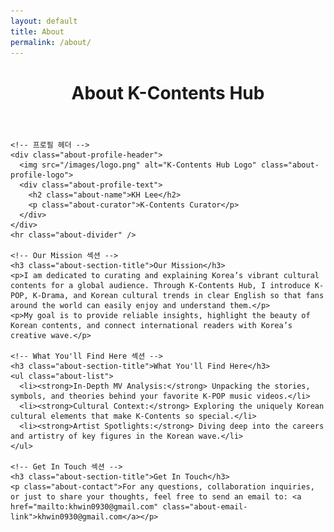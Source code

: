 ```yaml
---
layout: default
title: About
permalink: /about/
---
```


<div class="post-content-area">
  <header class="post-header">
    <h1 class="post-title">About K-Contents Hub</h1>
  </header>
  
  <div class="post-body">
    
    <!-- 프로필 헤더 -->
    <div class="about-profile-header">
      <img src="/images/logo.png" alt="K-Contents Hub Logo" class="about-profile-logo">
      <div class="about-profile-text">
        <h2 class="about-name">KH Lee</h2>
        <p class="about-curator">K-Contents Curator</p>
      </div>
    </div>
    <hr class="about-divider" />

    <!-- Our Mission 섹션 -->
    <h3 class="about-section-title">Our Mission</h3>
    <p>I am dedicated to curating and explaining Korea’s vibrant cultural contents for a global audience. Through K-Contents Hub, I introduce K-POP, K-Drama, and Korean cultural trends in clear English so that fans around the world can easily enjoy and understand them.</p>
    <p>My goal is to provide reliable insights, highlight the beauty of Korean contents, and connect international readers with Korea’s creative wave.</p>

    <!-- What You'll Find Here 섹션 -->
    <h3 class="about-section-title">What You'll Find Here</h3>
    <ul class="about-list">
      <li><strong>In-Depth MV Analysis:</strong> Unpacking the stories, symbols, and theories behind your favorite K-POP music videos.</li>
      <li><strong>Cultural Context:</strong> Exploring the uniquely Korean cultural elements that make K-Contents so special.</li>
      <li><strong>Artist Spotlights:</strong> Diving deep into the careers and artistry of key figures in the Korean wave.</li>
    </ul>

    <!-- Get In Touch 섹션 -->
    <h3 class="about-section-title">Get In Touch</h3>
    <p class="about-contact">For any questions, collaboration inquiries, or just to share your thoughts, feel free to send an email to: <a href="mailto:khwin0930@gmail.com" class="about-email-link">khwin0930@gmail.com</a></p>

  </div>
</div>

